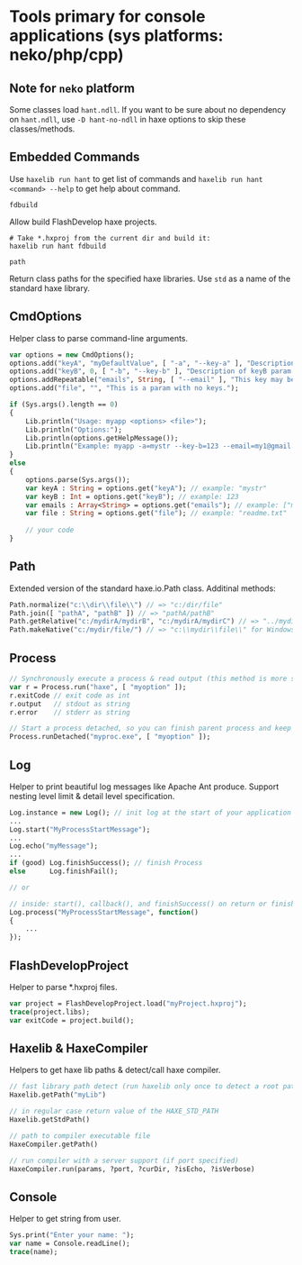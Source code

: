 Tools primary for console applications (sys platforms: neko/php/cpp)
====================================================================

Note for `neko` platform
------------------------

Some classes load `hant.ndll`.
If you want to be sure about no dependency on `hant.ndll`,
use `-D hant-no-ndll` in haxe options to skip these classes/methods.

Embedded Commands
-----------------

Use `haxelib run hant` to get list of commands and `haxelib run hant <command> --help` to get help about command.

`fdbuild`

Allow build FlashDevelop haxe projects.
```shell
# Take *.hxproj from the current dir and build it:
haxelib run hant fdbuild
```

`path`

Return class paths for the specified haxe libraries. Use `std` as a name of the standard haxe library.

CmdOptions
----------
Helper class to parse command-line arguments.

```haxe
var options = new CmdOptions();
options.add("keyA", "myDefaultValue", [ "-a", "--key-a" ], "Description of keyA param.")
options.add("keyB", 0, [ "-b", "--key-b" ], "Description of keyB param.")
options.addRepeatable("emails", String, [ "--email" ], "This key may be specified several times.");
options.add("file", "", "This is a param with no keys.");

if (Sys.args().length == 0)
{
    Lib.println("Usage: myapp <options> <file>");
    Lib.println("Options:");
    Lib.println(options.getHelpMessage());
    Lib.println("Example: myapp -a=mystr --key-b=123 --email=my1@gmail.com --email=my2@gmail.com readme.txt");
}
else
{
    options.parse(Sys.args());
    var keyA : String = options.get("keyA"); // example: "mystr"
    var keyB : Int = options.get("keyB"); // example: 123
    var emails : Array<String> = options.get("emails"); // example: ["my1@gmail.com", "my2@gmail.com"]
    var file : String = options.get("file"); // example: "readme.txt"
    
    // your code
}
```

Path
----
Extended version of the standard haxe.io.Path class. Additinal methods:
```haxe
Path.normalize("c:\\dir\\file\\") // => "c:/dir/file"
Path.join([ "pathA", "pathB" ]) // => "pathA/pathB"
Path.getRelative("c:/mydirA/mydirB", "c:/mydirA/mydirC") // => "../mydirC"
Path.makeNative("c:/mydir/file/") // => "c:\\mydir\\file\\" for Windows, "c:/mydir/file/" for others

```

Process
-------
```haxe
// Synchronously execute a process & read output (this method is more stable than standard sys.io.Process.run()):
var r = Process.run("haxe", [ "myoption" ]);
r.exitCode // exit code as int
r.output   // stdout as string
r.error    // stderr as string

// Start a process detached, so you can finish parent process and keep child alive:
Process.runDetached("myproc.exe", [ "myoption" ]);
```

Log
---
Helper to print beautiful log messages like Apache Ant produce. Support nesting level limit & detail level specification.
```haxe
Log.instance = new Log(); // init log at the start of your application
...
Log.start("MyProcessStartMessage");
...
Log.echo("myMessage");
...
if (good) Log.finishSuccess(); // finish Process
else      Log.finishFail();

// or

// inside: start(), callback(), and finishSuccess() on return or finishFail() on exception.
Log.process("MyProcessStartMessage", function()
{
	...
});
```

FlashDevelopProject
-------------------
Helper to parse *.hxproj files.
```haxe
var project = FlashDevelopProject.load("myProject.hxproj");
trace(project.libs);
var exitCode = project.build();
```

Haxelib & HaxeCompiler
----------------------
Helpers to get haxe lib paths & detect/call haxe compiler.

```haxe
// fast library path detect (run haxelib only once to detect a root path)
Haxelib.getPath("myLib")

// in regular case return value of the HAXE_STD_PATH
Haxelib.getStdPath()

// path to compiler executable file
HaxeCompiler.getPath()

// run compiler with a server support (if port specified)
HaxeCompiler.run(params, ?port, ?curDir, ?isEcho, ?isVerbose)
```

Console
----------------------
Helper to get string from user.
```haxe
Sys.print("Enter your name: ");
var name = Console.readLine();
trace(name);

```

